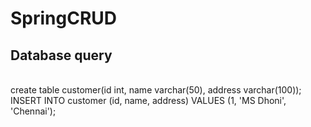 # SpringCRUD
## Database query
<br>
create table customer(id int, name varchar(50), address varchar(100));
INSERT INTO customer (id, name, address) VALUES (1, 'MS Dhoni', 'Chennai');
